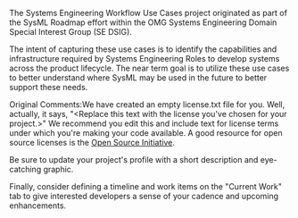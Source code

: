 The Systems Engineering Workflow Use Cases project originated as part of the SysML Roadmap effort within the OMG Systems Engineering Domain Special Interest Group (SE DSIG). 

The intent of capturing these use cases is to identify the capabilities and infrastructure required by Systems Engineering Roles to develop systems across the product lifecycle. The near term goal is to utilize these use cases to better understand where SysML may be used in the future to better support these needs. 



Original Comments:We have created an empty license.txt file for you. Well, actually, it says,
"<Replace this text with the license you've chosen for your project.>" We 
recommend you edit this and include text for license terms under which you're
making your code available. A good resource for open source licenses is the 
[Open Source Initiative](http://opensource.org/).

Be sure to update your project's profile with a short description and 
eye-catching graphic.

Finally, consider defining a timeline and work items on the "Current Work" tab 
to give interested developers a sense of your cadence and upcoming enhancements.
